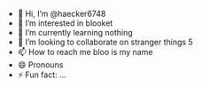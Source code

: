 - 👋 Hi, I’m @haecker6748
- 👀 I’m interested in blooket
- 🌱 I’m currently learning nothing
- 💞️ I’m looking to collaborate on stranger things 5
- 📫 How to reach me bloo is my name
- 😄 Pronouns
- ⚡ Fun fact: ...

<!---
haecker6748/haecker6748 is a ✨ special ✨ repository because its `README.md` (this file) appears on your GitHub profile.
You can click the Preview link to take a look at your changes.
--->
